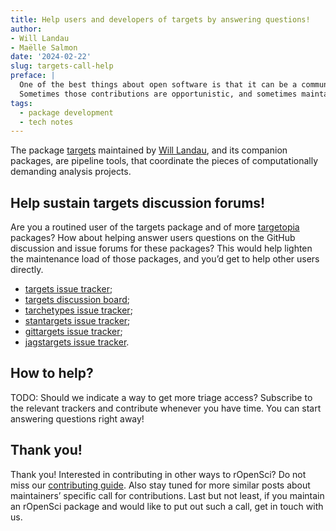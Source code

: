 ```yaml
---
title: Help users and developers of targets by answering questions!
author: 
- Will Landau
- Maëlle Salmon
date: '2024-02-22'
slug: targets-call-help
preface: |
  One of the best things about open software is that it can be a community project with contributions from people other than just the maintainer.
  Sometimes those contributions are opportunistic, and sometimes maintainers solicit specific contributions, and that’s the case here!
tags:
  - package development
  - tech notes
---
```


The package [targets](https://docs.ropensci.org/targets) maintained by [Will Landau](/author/will-landau), and its companion packages, are pipeline tools, that coordinate the pieces of computationally demanding analysis projects.

## Help sustain targets discussion forums!

Are you a routined user of the targets package and of more [targetopia](https://wlandau.github.io/targetopia/) packages? 
How about helping answer users questions on the GitHub discussion and issue forums for these packages? 
This would help lighten the maintenance load of those packages, and you’d get to help other users directly.

- [targets issue tracker](https://github.com/ropensci/targets/issues);
- [targets discussion board](https://github.com/ropensci/targets/discussions);
- [tarchetypes issue tracker](https://github.com/ropensci/tarchetypes/issues);
- [stantargets issue tracker](https://github.com/ropensci/stantargets/issues);
- [gittargets issue tracker](https://github.com/ropensci/gittargets/issues);
- [jagstargets issue tracker](https://github.com/ropensci/jagstargets/issues). 


## How to help?

TODO: Should we indicate a way to get more triage access?
Subscribe to the relevant trackers and contribute whenever you have time.
You can start answering questions right away!

## Thank you!

Thank you! 
Interested in contributing in other ways to rOpenSci? 
Do not miss our [contributing guide](https://contributing.ropensci.org). 
Also stay tuned for more similar posts about maintainers’ specific call for contributions.
Last but not least, if you maintain an rOpenSci package and would like to put out such a call, get in touch with us.
